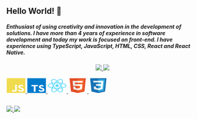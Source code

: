 ## Hello World! 👋

##### Enthusiast of using creativity and innovation in the development of solutions. I have more than 4 years of experience in software development and today my work is focused on front-end. I have experience using TypeScript, JavaScript, HTML, CSS, React and React Native.

<div align="center">
  <a href="https://github.com/ifgabriel">
  <img 
    height="180em"
    src="https://github-readme-stats.vercel.app/api?username=ifgabriel&show_icons=true&theme=dracula&include_all_commits=true&count_private=true"
  />
  <img 
    height="180em"
    src="https://github-readme-stats.vercel.app/api/top-langs/?username=ifgabriel&layout=compact&langs_count=7&theme=dracula"
  />

</div>
<div style="display: inline_block"><br>
  <img 
    alt="icon-javascript" 
    height="40"
    width="50"
    src="https://raw.githubusercontent.com/devicons/devicon/master/icons/javascript/javascript-plain.svg" 
  />
  <img 
    alt="icon-typescript" 
    height="40"
    width="50"
    src="https://raw.githubusercontent.com/devicons/devicon/master/icons/typescript/typescript-plain.svg" 
  />
  <img 
    alt="icon-react"
    height="40"
    width="50"
    src="https://raw.githubusercontent.com/devicons/devicon/master/icons/react/react-original.svg" 
  />
  <img 
    alt="icon-html" 
    height="40"
    width="50"
    src="https://raw.githubusercontent.com/devicons/devicon/master/icons/html5/html5-original.svg" 
  />
  <img 
    alt="icon-css" 
    height="40"
    width="50"
    src="https://raw.githubusercontent.com/devicons/devicon/master/icons/css3/css3-original.svg" 
  />
</div>
  
  ##
 
<div> 
  <a href = "mailto:gabrielmp@unipam.edu.br">
    <img src="https://img.shields.io/badge/-Gmail-%23333?style=for-the-badge&logo=gmail&logoColor=white" target="_blank">
  </a>
  <a href="https://www.linkedin.com/in/gabriel-miranda-1589a51b0/" target="_blank">
    <img src="https://img.shields.io/badge/-LinkedIn-%230077B5?style=for-the-badge&logo=linkedin&logoColor=white" target="_blank">
  </a> 
</div>
